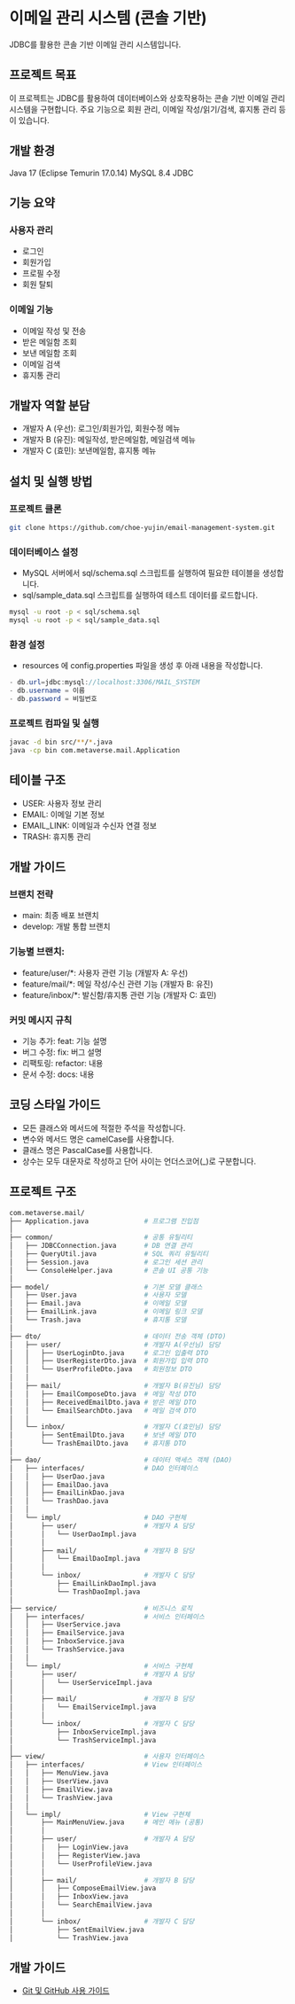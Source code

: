 # 이메일 관리 시스템 (콘솔 기반)
JDBC를 활용한 콘솔 기반 이메일 관리 시스템입니다.

## 프로젝트 목표
이 프로젝트는 JDBC를 활용하여 데이터베이스와 상호작용하는 콘솔 기반 이메일 관리 시스템을 구현합니다.
주요 기능으로 회원 관리, 이메일 작성/읽기/검색, 휴지통 관리 등이 있습니다.

## 개발 환경

Java 17 (Eclipse Temurin 17.0.14)
MySQL 8.4
JDBC

## 기능 요약

### 사용자 관리

- 로그인
- 회원가입
- 프로필 수정
- 회원 탈퇴


### 이메일 기능

- 이메일 작성 및 전송
- 받은 메일함 조회
- 보낸 메일함 조회
- 이메일 검색
- 휴지통 관리



## 개발자 역할 분담

- 개발자 A (우선): 로그인/회원가입, 회원수정 메뉴
- 개발자 B (유진): 메일작성, 받은메일함, 메일검색 메뉴
- 개발자 C (효민): 보낸메일함, 휴지통 메뉴

## 설치 및 실행 방법

### 프로젝트 클론
```bash
git clone https://github.com/choe-yujin/email-management-system.git
```

### 데이터베이스 설정
- MySQL 서버에서 sql/schema.sql 스크립트를 실행하여 필요한 테이블을 생성합니다.
- sql/sample_data.sql 스크립트를 실행하여 테스트 데이터를 로드합니다.
```bash
mysql -u root -p < sql/schema.sql
mysql -u root -p < sql/sample_data.sql
```

### 환경 설정
- resources 에 config.properties 파일을 생성 후 아래 내용을 작성합니다.
```java
- db.url=jdbc:mysql://localhost:3306/MAIL_SYSTEM
- db.username = 이름
- db.password = 비밀번호
```

### 프로젝트 컴파일 및 실행

```bash
javac -d bin src/**/*.java
java -cp bin com.metaverse.mail.Application
```

## 테이블 구조

- USER: 사용자 정보 관리
- EMAIL: 이메일 기본 정보
- EMAIL_LINK: 이메일과 수신자 연결 정보
- TRASH: 휴지통 관리

## 개발 가이드
### 브랜치 전략

- main: 최종 배포 브랜치
- develop: 개발 통합 브랜치

### 기능별 브랜치:
- feature/user/*: 사용자 관련 기능 (개발자 A: 우선)
- feature/mail/*: 메일 작성/수신 관련 기능 (개발자 B: 유진)
- feature/inbox/*: 발신함/휴지통 관련 기능 (개발자 C: 효민)

### 커밋 메시지 규칙

- 기능 추가: feat: 기능 설명
- 버그 수정: fix: 버그 설명
- 리팩토링: refactor: 내용
- 문서 수정: docs: 내용

## 코딩 스타일 가이드

- 모든 클래스와 메서드에 적절한 주석을 작성합니다.
- 변수와 메서드 명은 camelCase를 사용합니다.
- 클래스 명은 PascalCase를 사용합니다.
- 상수는 모두 대문자로 작성하고 단어 사이는 언더스코어(_)로 구분합니다.


## 프로젝트 구조
```bash
com.metaverse.mail/
├── Application.java              # 프로그램 진입점
│
├── common/                       # 공통 유틸리티
│   ├── JDBCConnection.java       # DB 연결 관리
│   ├── QueryUtil.java            # SQL 쿼리 유틸리티
│   ├── Session.java              # 로그인 세션 관리
│   └── ConsoleHelper.java        # 콘솔 UI 공통 기능
│
├── model/                        # 기본 모델 클래스
│   ├── User.java                 # 사용자 모델
│   ├── Email.java                # 이메일 모델
│   ├── EmailLink.java            # 이메일 링크 모델
│   └── Trash.java                # 휴지통 모델
│
├── dto/                          # 데이터 전송 객체 (DTO)
│   ├── user/                     # 개발자 A(우선님) 담당
│   │   ├── UserLoginDto.java     # 로그인 입출력 DTO
│   │   ├── UserRegisterDto.java  # 회원가입 입력 DTO
│   │   └── UserProfileDto.java   # 회원정보 DTO
│   │
│   ├── mail/                     # 개발자 B(유진님) 담당
│   │   ├── EmailComposeDto.java  # 메일 작성 DTO
│   │   ├── ReceivedEmailDto.java # 받은 메일 DTO
│   │   └── EmailSearchDto.java   # 메일 검색 DTO
│   │
│   └── inbox/                    # 개발자 C(효민님) 담당
│       ├── SentEmailDto.java     # 보낸 메일 DTO
│       └── TrashEmailDto.java    # 휴지통 DTO
│
├── dao/                          # 데이터 액세스 객체 (DAO)
│   ├── interfaces/               # DAO 인터페이스
│   │   ├── UserDao.java
│   │   ├── EmailDao.java
│   │   ├── EmailLinkDao.java
│   │   └── TrashDao.java
│   │
│   └── impl/                     # DAO 구현체
│       ├── user/                 # 개발자 A 담당
│       │   └── UserDaoImpl.java 
│       │
│       ├── mail/                 # 개발자 B 담당
│       │   └── EmailDaoImpl.java
│       │
│       └── inbox/                # 개발자 C 담당
│           ├── EmailLinkDaoImpl.java
│           └── TrashDaoImpl.java
│
├── service/                      # 비즈니스 로직
│   ├── interfaces/               # 서비스 인터페이스
│   │   ├── UserService.java
│   │   ├── EmailService.java
│   │   ├── InboxService.java
│   │   └── TrashService.java
│   │
│   └── impl/                     # 서비스 구현체
│       ├── user/                 # 개발자 A 담당
│       │   └── UserServiceImpl.java
│       │
│       ├── mail/                 # 개발자 B 담당
│       │   └── EmailServiceImpl.java
│       │
│       └── inbox/                # 개발자 C 담당
│           ├── InboxServiceImpl.java
│           └── TrashServiceImpl.java
│
├── view/                         # 사용자 인터페이스
│   ├── interfaces/               # View 인터페이스 
│   │   ├── MenuView.java
│   │   ├── UserView.java
│   │   ├── EmailView.java
│   │   └── TrashView.java
│   │
│   └── impl/                     # View 구현체
│       ├── MainMenuView.java     # 메인 메뉴 (공통)
│       │
│       ├── user/                 # 개발자 A 담당
│       │   ├── LoginView.java
│       │   ├── RegisterView.java
│       │   └── UserProfileView.java
│       │
│       ├── mail/                 # 개발자 B 담당
│       │   ├── ComposeEmailView.java
│       │   ├── InboxView.java
│       │   └── SearchEmailView.java
│       │
│       └── inbox/                # 개발자 C 담당
│           ├── SentEmailView.java
│           └── TrashView.java
```

## 개발 가이드
- [Git 및 GitHub 사용 가이드](./GIT_GUIDE.md)